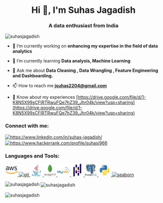 <h1 align="center">Hi 👋, I'm Suhas Jagadish</h1>
<h3 align="center">A data enthusiast from India</h3>

<p align="left"> <img src="https://komarev.com/ghpvc/?username=suhasjagadish&label=Profile%20views&color=0e75b6&style=flat" alt="suhasjagadish" /> </p>

- 🔭 I’m currently working on **enhancing my expertise in the field of data analytics**

- 🌱 I’m currently learning **Data analysis, Machine Learning**

- 💬 Ask me about **Data Cleaning , Data Wrangling , Feature Engineering and Dashboarding.**

- 📫 How to reach me **jsuhas2204@gmail.com**

- 📄 Know about my experiences [https://drive.google.com/file/d/1-K8N5X99sCFIRTRwuFQe7hZ39_Jhr04k/view?usp=sharing](https://drive.google.com/file/d/1-K8N5X99sCFIRTRwuFQe7hZ39_Jhr04k/view?usp=sharing)

<h3 align="left">Connect with me:</h3>
<p align="left">
<a href="https://linkedin.com/in/https://www.linkedin.com/in/suhas-jagadish/" target="blank"><img align="center" src="https://raw.githubusercontent.com/rahuldkjain/github-profile-readme-generator/master/src/images/icons/Social/linked-in-alt.svg" alt="https://www.linkedin.com/in/suhas-jagadish/" height="30" width="40" /></a>
<a href="https://www.hackerrank.com/https://www.hackerrank.com/profile/suhasj966" target="blank"><img align="center" src="https://raw.githubusercontent.com/rahuldkjain/github-profile-readme-generator/master/src/images/icons/Social/hackerrank.svg" alt="https://www.hackerrank.com/profile/suhasj966" height="30" width="40" /></a>
</p>

<h3 align="left">Languages and Tools:</h3>
<p align="left"> <a href="https://aws.amazon.com" target="_blank" rel="noreferrer"> <img src="https://raw.githubusercontent.com/devicons/devicon/master/icons/amazonwebservices/amazonwebservices-original-wordmark.svg" alt="aws" width="40" height="40"/> </a> <a href="https://git-scm.com/" target="_blank" rel="noreferrer"> <img src="https://www.vectorlogo.zone/logos/git-scm/git-scm-icon.svg" alt="git" width="40" height="40"/> </a> <a href="https://www.java.com" target="_blank" rel="noreferrer"> <img src="https://raw.githubusercontent.com/devicons/devicon/master/icons/java/java-original.svg" alt="java" width="40" height="40"/> </a> <a href="https://www.mongodb.com/" target="_blank" rel="noreferrer"> <img src="https://raw.githubusercontent.com/devicons/devicon/master/icons/mongodb/mongodb-original-wordmark.svg" alt="mongodb" width="40" height="40"/> </a> <a href="https://www.mysql.com/" target="_blank" rel="noreferrer"> <img src="https://raw.githubusercontent.com/devicons/devicon/master/icons/mysql/mysql-original-wordmark.svg" alt="mysql" width="40" height="40"/> </a> <a href="https://pandas.pydata.org/" target="_blank" rel="noreferrer"> <img src="https://raw.githubusercontent.com/devicons/devicon/2ae2a900d2f041da66e950e4d48052658d850630/icons/pandas/pandas-original.svg" alt="pandas" width="40" height="40"/> </a> <a href="https://www.postgresql.org" target="_blank" rel="noreferrer"> <img src="https://raw.githubusercontent.com/devicons/devicon/master/icons/postgresql/postgresql-original-wordmark.svg" alt="postgresql" width="40" height="40"/> </a> <a href="https://www.python.org" target="_blank" rel="noreferrer"> <img src="https://raw.githubusercontent.com/devicons/devicon/master/icons/python/python-original.svg" alt="python" width="40" height="40"/> </a> <a href="https://seaborn.pydata.org/" target="_blank" rel="noreferrer"> <img src="https://seaborn.pydata.org/_images/logo-mark-lightbg.svg" alt="seaborn" width="40" height="40"/> </a> </p>

<p><img align="left" src="https://github-readme-stats.vercel.app/api/top-langs?username=suhasjagadish&show_icons=true&locale=en&layout=compact" alt="suhasjagadish" /></p>

<p>&nbsp;<img align="center" src="https://github-readme-stats.vercel.app/api?username=suhasjagadish&show_icons=true&locale=en" alt="suhasjagadish" /></p>

<p><img align="center" src="https://github-readme-streak-stats.herokuapp.com/?user=suhasjagadish&" alt="suhasjagadish" /></p>

